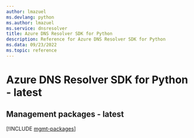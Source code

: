 ```yaml
---
author: lmazuel
ms.devlang: python
ms.author: lmazuel
ms.service: dnsresolver
title: Azure DNS Resolver SDK for Python
description: Reference for Azure DNS Resolver SDK for Python
ms.data: 09/23/2022
ms.topic: reference
---
```

# Azure DNS Resolver SDK for Python - latest

## Management packages - latest
[!INCLUDE [mgmt-packages](dns-resolver-mgmt-index.md)]